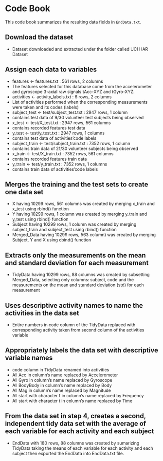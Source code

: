 # Code Book
This code book summarizes the resulting data fields in `EndData.txt`.

## Download the dataset
* Dataset downloaded and extracted under the folder called UCI HAR Dataset

## Assign each data to variables
* features <- features.txt : 561 rows, 2 columns
* The features selected for this database come from the accelerometer and gyroscope 3-axial raw signals tAcc-XYZ and tGyro-XYZ.
* activities <- activity_labels.txt : 6 rows, 2 columns
* List of activities performed when the corresponding measurements were taken and its codes (labels)
* subject_test <- test/subject_test.txt : 2947 rows, 1 column
* contains test data of 9/30 volunteer test subjects being observed
* x_test <- test/X_test.txt : 2947 rows, 561 columns
* contains recorded features test data
* y_test <- test/y_test.txt : 2947 rows, 1 columns
* contains test data of activities’code labels
* subject_train <- test/subject_train.txt : 7352 rows, 1 column
* contains train data of 21/30 volunteer subjects being observed
* x_train <- test/X_train.txt : 7352 rows, 561 columns
* contains recorded features train data
* y_train <- test/y_train.txt : 7352 rows, 1 columns
* contains train data of activities’code labels

## Merges the training and the test sets to create one data set
* X having 10299 rows, 561 columns was created by merging x_train and x_test using rbind() function
* Y having 10299 rows, 1 column was created by merging y_train and y_test using rbind() function
* Subject having 10299 rows, 1 column was created by merging subject_train and subject_test using rbind() function
* Merged_Data having 10299 rows, 563 column) was created by merging Subject, Y and X using cbind() function

## Extracts only the measurements on the mean and standard deviation for each measurement
* TidyData having 10299 rows, 88 columns was created by subsetting Merged_Data, selecting only columns: subject, code and the measurements on the mean and standard deviation (std) for each measurement

## Uses descriptive activity names to name the activities in the data set
* Entire numbers in code column of the TidyData replaced with corresponding activity taken from second column of the activities variable

## Appropriately labels the data set with descriptive variable names
* code column in TidyData renamed into activities
* All Acc in column’s name replaced by Accelerometer
* All Gyro in column’s name replaced by Gyroscope
* All BodyBody in column’s name replaced by Body
* All Mag in column’s name replaced by Magnitude
* All start with character f in column’s name replaced by Frequency
* All start with character t in column’s name replaced by Time

## From the data set in step 4, creates a second, independent tidy data set with the average of each variable for each activity and each subject
* EndData with 180 rows, 88 columns was created by sumarizing TidyData taking the means of each variable for each activity and each subject then exported the EndData into EndData.txt file.
